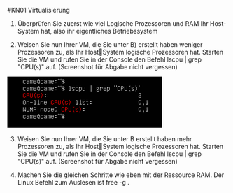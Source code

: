 #KN01 Virtualisierung

1. Überprüfen Sie zuerst wie viel Logische Prozessoren und RAM Ihr Host-System hat, also ihr
eigentliches Betriebssystem




2. Weisen Sie nun Ihrer VM, die Sie unter B) erstellt haben weniger Prozessoren zu, als Ihr HostSystem logische Prozessoren hat. Starten Sie die VM und rufen Sie in der Console den Befehl 
lscpu | grep "CPU(s)" auf. (Screenshot für Abgabe nicht vergessen)

![KN01 - CPU grep command](/KN01/Content/KN01%20-%20CPU%20grep.png)


3. Weisen Sie nun Ihrer VM, die Sie unter B erstellt haben mehr Prozessoren zu, als Ihr HostSystem logische Prozessoren hat. Starten Sie die VM und rufen Sie in der Console den Befehl 
lscpu | grep "CPU(s)" auf. (Screenshot für Abgabe nicht vergessen)



4. Machen Sie die gleichen Schritte wie eben mit der Ressource RAM. Der Linux Befehl zum
Auslesen ist free -g . 

